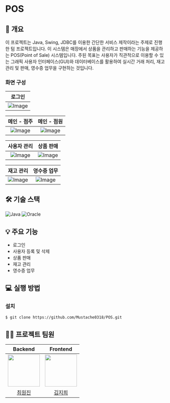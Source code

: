 # POS

## 📝 개요

이 프로젝트는 Java, Swing, JDBC를 이용한 간단한 서비스 제작이라는 주제로 진행한 텀 프로젝트입니다. 이 시스템은 매장에서 상품을 관리하고 판매하는 기능을 제공하는 POS(Point of Sale) 시스템입니다. 주된 목표는 사용자가 직관적으로 이용할 수 있는 그래픽 사용자 인터페이스(GUI)와 데이터베이스를 활용하여 실시간 거래 처리, 재고 관리 및 판매, 영수증 업무을 구현하는 것입니다.

### 화면 구성
|로그인|
|:---:|
|![Image](https://github.com/user-attachments/assets/fbd766f3-6478-4fbd-969e-f82362fd69d2)|

|메인 - 점주|메인 - 점원|
|:---:|:---:|
|![Image](https://github.com/user-attachments/assets/3768bc0a-b027-474c-8ebe-11cee58c3cd3)|![Image](https://github.com/user-attachments/assets/9366e272-8702-4229-8fb3-427b2e379688)|

|사용자 관리|상품 판매|
|:---:|:---:|
|![Image](https://github.com/user-attachments/assets/fa0b58a4-0adc-437a-a626-92668126c4f0)|![Image](https://github.com/user-attachments/assets/3f373eec-8ed6-4453-9db4-ca622b32ec6d)|

|재고 관리|영수증 업무|
|:---:|:---:|
|![Image](https://github.com/user-attachments/assets/d33cf77a-c697-4af6-840d-0643c37b1133)|![Image](https://github.com/user-attachments/assets/1d78e69d-548c-40ed-9b4d-2f4ebb33bd9f)|

## 🛠 기술 스택

![Java](https://img.shields.io/badge/Java-ED8B00?style=for-the-badge&logo=openjdk&logoColor=white)
![Oracle](https://img.shields.io/badge/Oracle-F80000?style=for-the-badge&logo=oracle&logoColor=white)

## 💡 주요 기능

- 로그인
- 사용자 등록 및 삭제
- 상품 판매
- 재고 관리
- 영수증 업무

## 💻 실행 방법

### **설치**

```bash
$ git clone https://github.com/Mustache0318/POS.git
```
## 💁‍♂️ 프로젝트 팀원
| Backend | Frontend |
|:---:|:---:|
| <img src="https://github.com/WXXZIN.png" width="100" /> | <img src="https://github.com/Mustache0318.png" width="100" /> |
| [최원진](https://github.com/WXXZIN) | [김지희](https://github.com/Mustache0318) |
